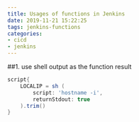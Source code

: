 ```yaml
---
title: Usages of functions in Jenkins
date: 2019-11-21 15:22:25
tags: jenkins-functions
categories:
- cicd
- jenkins
---
```


##1. use shell output as the function result

```groovy
script{
    LOCALIP = sh (
        script: 'hostname -i',
        returnStdout: true
    ).trim()
}
```




